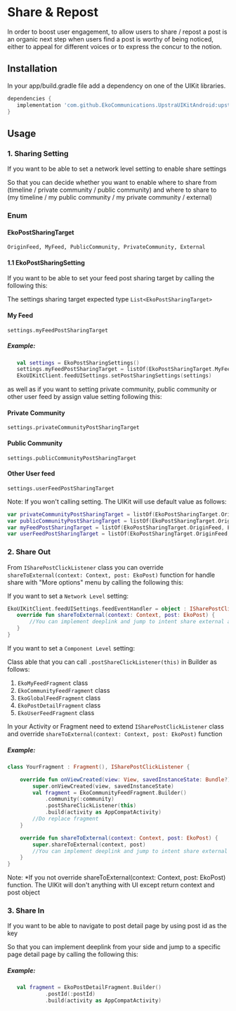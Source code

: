 # Share & Repost

In order to boost user engagement, to allow users to share / repost a post is an organic next step when
users find a post is worthy of being noticed, either to appeal for different voices or to express the concur to the notion.

## Installation

In your app/build.gradle file add a dependency on one of the UIKit libraries.

```groovy
dependencies {
   implementation 'com.github.EkoCommunications.UpstraUIKitAndroid:upstra-uikit:1.9.0'
}
```

## Usage

### 1. Sharing Setting
If you want to be able to set a network level setting to enable share settings

So that you can decide whether you want to enable where to share from (timeline / private community / public community) and where to share to (my timeline / my public community / my private community / external)

### Enum
#### EkoPostSharingTarget
`OriginFeed, MyFeed, PublicCommunity, PrivateCommunity, External`

#### 1.1 EkoPostSharingSetting
If you want to be able to set your feed post sharing target by calling the following this:

The settings sharing target expected type `List<EkoPostSharingTarget>`

#### My Feed
`settings.myFeedPostSharingTarget`

##### Example:
```Kotlin
   val settings = EkoPostSharingSettings()
   settings.myFeedPostSharingTarget = listOf(EkoPostSharingTarget.MyFeed, EkoPostSharingTarget.External)
   EkoUIKitClient.feedUISettings.setPostSharingSettings(settings)
```

as well as if you want to setting private community, public community or other user feed by assign value setting following this:

#### Private Community
`settings.privateCommunityPostSharingTarget`

#### Public Community
`settings.publicCommunityPostSharingTarget`

#### Other User feed
`settings.userFeedPostSharingTarget`


Note: If you won't calling setting. The UIKit will use default value as follows:

```Kotlin
var privateCommunityPostSharingTarget = listOf(EkoPostSharingTarget.OriginFeed)
var publicCommunityPostSharingTarget = listOf(EkoPostSharingTarget.OriginFeed, EkoPostSharingTarget.MyFeed, EkoPostSharingTarget.PublicCommunity, EkoPostSharingTarget.PrivateCommunity)
var myFeedPostSharingTarget = listOf(EkoPostSharingTarget.OriginFeed, EkoPostSharingTarget.MyFeed, EkoPostSharingTarget.PublicCommunity, EkoPostSharingTarget.PrivateCommunity)
var userFeedPostSharingTarget = listOf(EkoPostSharingTarget.OriginFeed, EkoPostSharingTarget.MyFeed, EkoPostSharingTarget.PublicCommunity, EkoPostSharingTarget.PrivateCommunity)
```

### 2. Share Out

From `ISharePostClickListener` class you can override `shareToExternal(context: Context, post: EkoPost)` function for handle share with "More options" menu
by calling the following this:

If you want to set a `Network Level` setting:

```Kotlin
EkoUIKitClient.feedUISettings.feedEventHandler = object : ISharePostClickListener {
   override fun shareToExternal(context: Context, post: EkoPost) {
       //You can implement deeplink and jump to intent share external app from your side
   }
}
```

If you want to set a `Component Level` setting:

Class able that you can call `.postShareClickListener(this)` in Builder as follows:
   1. `EkoMyFeedFragment` class
   2. `EkoCommunityFeedFragment` class
   3. `EkoGlobalFeedFragment` class
   4. `EkoPostDetailFragment` class
   5. `EkoUserFeedFragment` class

In your Activity or Fragment need to extend `ISharePostClickListener` class and override `shareToExternal(context: Context, post: EkoPost)` function 

##### Example:
```Kotlin
class YourFragment : Fragment(), ISharePostClickListener {

    override fun onViewCreated(view: View, savedInstanceState: Bundle?) {
        super.onViewCreated(view, savedInstanceState)
        val fragment = EkoCommunityFeedFragment.Builder()
            .community(:community)
            .postShareClickListener(this)
            .build(activity as AppCompatActivity)
        //Do replace fragment
    }

    override fun shareToExternal(context: Context, post: EkoPost) {
        super.shareToExternal(context, post)
        //You can implement deeplink and jump to intent share external app from your side
    }
}
```

Note: *If you not override shareToExternal(context: Context, post: EkoPost) function. The UIKit will don't anything with UI except return context and post object

### 3. Share In       
If you want to be able to navigate to post detail page by using post id as the key

So that you can implement deeplink from your side and jump to a specific page detail page by calling the following this:

##### Example:

```Kotlin
   val fragment = EkoPostDetailFragment.Builder()
            .postId(:postId)
            .build(activity as AppCompatActivity)
```
            


